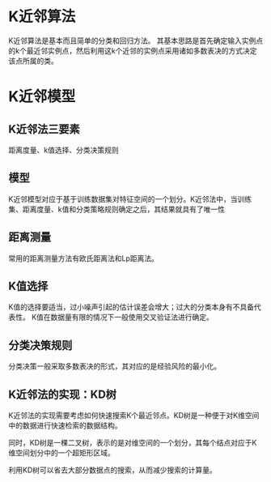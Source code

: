 # K近邻算法
K近邻算法是基本而且简单的分类和回归方法。
其基本思路是首先确定输入实例点的k个最近邻实例点，然后利用这k个近邻的实例点采用诸如多数表决的方式决定该点所属的类。
# K近邻模型
## K近邻法三要素
距离度量、k值选择、分类决策规则
## 模型
K近邻模型对应于基于训练数据集对特征空间的一个划分。K近邻法中，当训练集、距离度量、k值和分类策略规则确定之后，其结果就具有了唯一性
## 距离测量
常用的距离测量方法有欧氏距离法和Lp距离法。
## K值选择
K值的选择要适当，过小噪声引起的估计误差会增大；过大的分类本身有不具备代表性。
K值在数据量有限的情况下一般使用交叉验证法进行确定。
## 分类决策规则
分类决策一般采取多数表决的形式，其对应的是经验风险的最小化。
## K近邻法的实现：KD树
K近邻法的实现需要考虑如何快速搜索K个最近邻点。KD树是一种便于对K维空间中的数据进行快速检索的数据结构。

同时，KD树是一棵二叉树，表示的是对维空间的一个划分，其每个结点对应于K维空间划分中的一个超矩形区域。

利用KD树可以省去大部分数据点的搜索，从而减少搜索的计算量。

